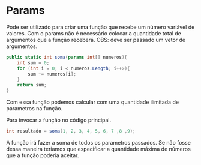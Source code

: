 # Params
Pode ser utilizado para criar uma função que recebe um número variável de valores. Com o params não é necessário colocar a quantidade total de argumentos que a função receberá.
OBS: deve ser passado um vetor de argumentos.

````c#
public static int soma(params int[] numeros){
    int sum = 0;
    for (int i = 0; i < numeros.Length; i++>){
        sum += numeros[i];
    }
    return sum;
}
````

Com essa função podemos calcular com uma quantidade ilimitada de parametros na função.


Para invocar a função no código principal.
````c#
int resultado = soma(1, 2, 3, 4, 5, 6, 7 ,8 ,9);
````

A função irá fazer a soma de todos os parametros passados. Se não fosse dessa maneira teriamos que especificar a quantidade máxima de números que a função poderia aceitar.